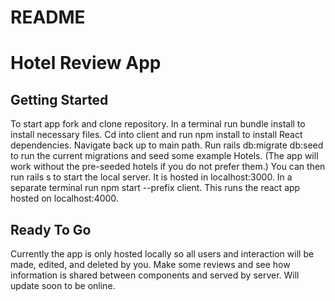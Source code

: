 # README

# Hotel Review App

## Getting Started
To start app fork and clone repository. In a terminal run bundle install to install necessary files. Cd into client and run npm install to install React dependencies. Navigate back up to main path. Run rails db:migrate db:seed to run the current migrations and seed some example Hotels. (The app will work without the pre-seeded hotels if you do not prefer them.) You can then run rails s to start the local server. It is hosted in localhost:3000. In a separate terminal run npm start --prefix client. This runs the react app hosted on localhost:4000.

## Ready To Go
Currently the app is only hosted locally so all users and interaction will be made, edited, and deleted by you. Make some reviews and see how information is shared between components and served by server. Will update soon to be online.

